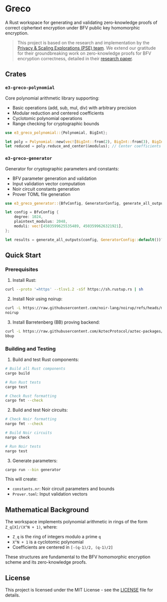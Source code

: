 # Greco

A Rust workspace for generating and validating zero-knowledge proofs of correct ciphertext encryption under BFV public key homomorphic encryption.

> This project is based on the research and implementation by the [Privacy & Scaling Explorations (PSE) team](https://github.com/privacy-scaling-explorations/greco). We extend our gratitude for their groundbreaking work on zero-knowledge proofs for BFV encryption correctness, detailed in their [research paper](https://eprint.iacr.org/2024/594).

## Crates

### `e3-greco-polynomial`

Core polynomial arithmetic library supporting:

- Basic operations (add, sub, mul, div) with arbitrary precision
- Modular reduction and centered coefficients
- Cyclotomic polynomial operations
- Range checking for cryptographic bounds

```rust
use e3_greco_polynomial::{Polynomial, BigInt};

let poly = Polynomial::new(vec![BigInt::from(2), BigInt::from(3), BigInt::from(1)]); // 2x² + 3x + 1
let reduced = poly.reduce_and_center(&modulus); // Center coefficients in [-q/2, q/2]
```

### `e3-greco-generator`

Generator for cryptographic parameters and constants:

- BFV parameter generation and validation
- Input validation vector computation
- Noir circuit constants generation
- Prover TOML file generation

```rust
use e3_greco_generator::{BfvConfig, GeneratorConfig, generate_all_outputs};

let config = BfvConfig {
    degree: 1024,
    plaintext_modulus: 2048,
    moduli: vec![4503599625535489, 4503599626321921],
};

let results = generate_all_outputs(config, GeneratorConfig::default())?;
```

## Quick Start

### Prerequisites

1. Install Rust:

```bash
curl --proto '=https' --tlsv1.2 -sSf https://sh.rustup.rs | sh
```

2. Install Noir using noirup:

```bash
curl -L https://raw.githubusercontent.com/noir-lang/noirup/refs/heads/main/install | bash
noirup
```

3. Install Barretenberg (BB) proving backend:

```bash
curl -L https://raw.githubusercontent.com/AztecProtocol/aztec-packages/refs/heads/master/barretenberg/bbup/install | bash
bbup
```

### Building and Testing

1. Build and test Rust components:

```bash
# Build all Rust components
cargo build

# Run Rust tests
cargo test

# Check Rust formatting
cargo fmt --check
```

2. Build and test Noir circuits:

```bash
# Check Noir formatting
nargo fmt --check

# Build Noir circuits
nargo check

# Run Noir tests
nargo test
```

3. Generate parameters:

```bash
cargo run --bin generator
```

This will create:

- `constants.nr`: Noir circuit parameters and bounds
- `Prover.toml`: Input validation vectors

## Mathematical Background

The workspace implements polynomial arithmetic in rings of the form `Z_q[X]/(X^N + 1)`, where:

- `Z_q` is the ring of integers modulo a prime `q`
- `X^N + 1` is a cyclotomic polynomial
- Coefficients are centered in `[-(q-1)/2, (q-1)/2]`

These structures are fundamental to the BFV homomorphic encryption scheme and its zero-knowledge proofs.

## License

This project is licensed under the MIT License - see the [LICENSE](LICENSE) file for details.
